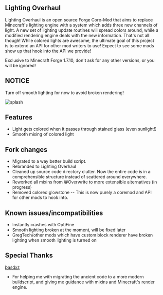 ## Lighting Overhaul
Lighting Overhaul is an open source Forge Core-Mod that aims to replace Minecraft's lighting engine with a system which adds three new channels of light.  A new set of lighting update routines will spread colors around, while a modified rendering engine deals with the new information.  That's not all though!  While colored lights are awesome, the ultimate goal of this project is to extend an API for other mod writers to use!  Expect to see some mods show up that hook into the API we provide!

Exclusive to Minecraft Forge 1.7.10, don't ask for any other versions, or you will be ignored!

## NOTICE
Turn off smooth lighting for now to avoid broken rendering!

![splash](http://i.imgur.com/JszmQ0h.png "Minecraft Forge 1.7.10")

## Features
- Light gets colored when it passes through stained glass (even sunlight!)
- Smooth mixing of colored light

## Fork changes
- Migrated to a way better build script.
- Rebranded to Lighting Overhaul
- Cleaned up source code directory clutter. Now the entire code is in a comprehensible structure instead of scattered around everywhere.
- Reworked all mixins from @Overwrite to more extensible alternatives (in progress)
- Removed colored glowstone -- This is now purely a coremod and API for other mods to hook into.

## Known issues/incompatibilities
- Instantly crashes with OptiFine
- Smooth lighting broken at the moment, will be fixed later
- GregTech/other mods which have custom block renderer have broken lighting when smooth lighting is turned on

## Special Thanks
[basdxz](https://github.com/basdxz)
- For helping me with migrating the ancient code to a more modern buildscript, and giving me guidance with mixins and Minecraft's render engine.